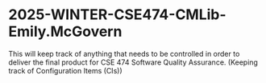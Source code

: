 # 2025-WINTER-CSE474-CMLib-Emily.McGovern
This will keep track of anything that needs to be controlled in order to deliver the final product for CSE 474 Software Quality Assurance.
(Keeping track of Configuration Items (CIs))
